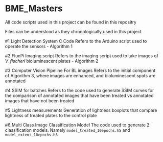# BME_Masters
All code scripts used in this project can be found in this repositry 

Files can be understood as they chronologically used in this project 

#1 Light Detection System C Code 
Refers to the Arduino script used to operate the sensors - Algorithm 1

#2 FluoPi Imaging script
Refers to the imaging script used to take images of _V. fischeri_ bioluminescent plates - Algorithm 2

#3 Computer Vision Pipeline For BL images
Refers to the initial component of Algorithm 3, where images are enhanced, and bioluminescent spots are annotated

#4 SSIM for batches
Refers to the code used to generate SSIM curves for the comparison of annotated images that have been treated vs annotated images that have not been treated

#5 Lightness measurements
Generation of lightness boxplots that compare lightness of treated plates to the control plate

#6 Multi Class Image Classification Model
The code used to generate 2 classification models. Namely `model_treated_10epochs.h5` and `model_extent_10epochs.h5`

